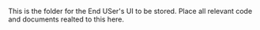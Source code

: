 This is the folder for the End USer's UI to be stored.  Place
all relevant code and documents realted to this here.
